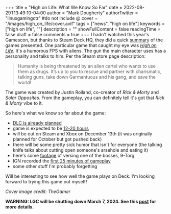 +++
title = "High on Life: What We Know So Far"
date = 2022-08-29T13:49:10-04:00
author = "Mark Dougherty"
authorTwitter = "linuxgamingctr" #do not include @
cover = "/images/high_on_life/cover.avif"
tags = ["news", "high on life"]
keywords = ["high on life", ""]
description = ""
showFullContent = false
readingTime = false
draft = false
comments = true
+++
I hadn't watched this year's Gamescon, but thanks to Steam Deck HQ, they did a quick [summary](https://steamdeckhq.com/gamescom-opening-night-live-2022-roundup-of-every-announcement/) of the games presented. One particular game that caught my eye was [*High on Life*](https://store.steampowered.com/app/1583230/High_On_Life/). It's a humorous FPS with aliens. The gun the main character uses has a personality and talks to him. Per the Steam store page description:

> Humanity is being threatened by an alien cartel who wants to use them as drugs. It’s up to you to rescue and partner with charismatic, talking guns, take down Garmantuous and his gang, and save the world!

The game was created by Justin Roiland, co-creator of *Rick & Morty* and *Solar Opposites*. From the gameplay, you can definitely tell it's got that *Rick & Morty* vibe to it.

So here's what we know so far about the game:
- [DLC is already planned](https://www.thegamer.com/high-on-life-dlc-post-launch-updates/)
- game is expected to be [12-20 hours](https://www.thegamer.com/high-on-life-how-many-hours-to-beat/)
- will be out on Steam and Xbox on December 13th (it was originally planned for October but got pushed back)
- there will be some pretty sick humor that isn't for everyone (the talking knife talks about cutting open someone's arsehole and eating it)
- here's some [footage](https://www.gameinformer.com/gamescom-2022/2022/08/23/high-on-life-watch-a-profanity-laden-boss-fight-against-9-torg-in-new) of versing one of the bosses, 9-Torg
- IGN recorded the [first 25 minutes of gameplay](https://youtu.be/jN3thUvIQHY)
- some other stuff I'm probably forgetting

Will be interesting to see how well the game plays on Deck. I'm looking forward to trying this game out myself!

*Cover image credit: TheGamer*

**WARNING: LGC will be shutting down March 7, 2024. See this [post](https://linuxgamingcentral.com/posts/the-end-of-lgc/) for more details.**
